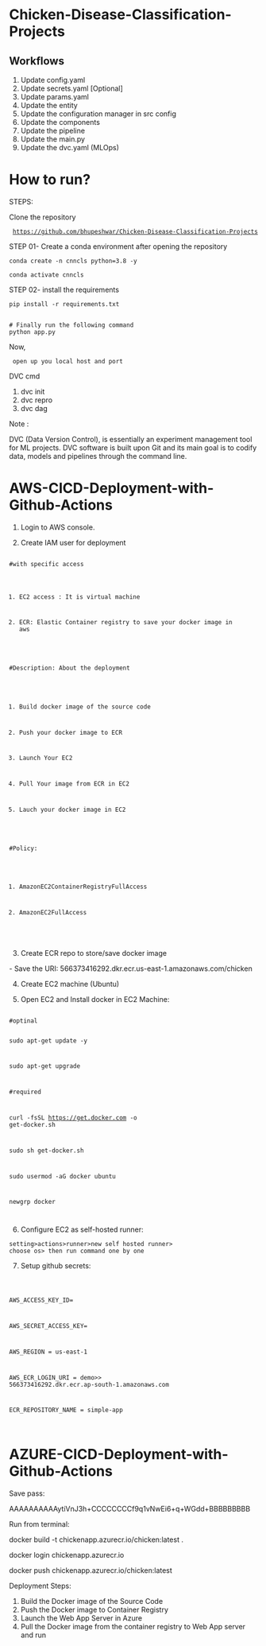 # Chicken-Disease-Classification-Projects


## Workflows
1. Update config.yaml
2. Update secrets.yaml [Optional]
3. Update params.yaml
4. Update the entity
5. Update the configuration manager in src config
6. Update the components
7. Update the pipeline
8. Update the main.py
9. Update the dvc.yaml (MLOps)


# How to run?

STEPS:

Clone the repository


<code> https://github.com/bhupeshwar/Chicken-Disease-Classification-Projects</code>

 STEP 01- Create a conda environment after opening the repository

<code>conda create -n cnncls python=3.8 -y</code>

<code>conda activate cnncls</code>

 STEP 02- install the requirements

<code>pip install -r requirements.txt</code>

<code>
# Finally run the following command
python app.py
</code>

Now,

<code> open up you local host and port </code>


DVC cmd

1. dvc init
2. dvc repro
3. dvc dag


Note :

DVC (Data Version Control), is essentially an experiment management tool for ML projects. DVC software is built upon Git and its main goal is to codify data, models and pipelines through the command line.


# AWS-CICD-Deployment-with-Github-Actions

1. Login to AWS console.

2. Create IAM user for deployment

<code>
#with specific access

1. EC2 access : It is virtual machine

2. ECR: Elastic Container registry to save your docker image in aws


#Description: About the deployment

1. Build docker image of the source code

2. Push your docker image to ECR

3. Launch Your EC2 

4. Pull Your image from ECR in EC2

5. Lauch your docker image in EC2

#Policy:

1. AmazonEC2ContainerRegistryFullAccess

2. AmazonEC2FullAccess

</code>

3. Create ECR repo to store/save docker image

</code> - Save the URI: 566373416292.dkr.ecr.us-east-1.amazonaws.com/chicken </code>

4. Create EC2 machine (Ubuntu)

5. Open EC2 and Install docker in EC2 Machine:

<code>
#optinal

sudo apt-get update -y

sudo apt-get upgrade

#required

curl -fsSL https://get.docker.com -o get-docker.sh

sudo sh get-docker.sh

sudo usermod -aG docker ubuntu

newgrp docker

</code>

6. Configure EC2 as self-hosted runner:


<code>setting>actions>runner>new self hosted runner> choose os> then run command one by one </code>


7. Setup github secrets:


<code>

AWS_ACCESS_KEY_ID=

AWS_SECRET_ACCESS_KEY=

AWS_REGION = us-east-1

AWS_ECR_LOGIN_URI = demo>>  566373416292.dkr.ecr.ap-south-1.amazonaws.com

ECR_REPOSITORY_NAME = simple-app

</code>


# AZURE-CICD-Deployment-with-Github-Actions

Save pass:

AAAAAAAAAAytiVnJ3h+CCCCCCCCf9q1vNwEi6+q+WGdd+BBBBBBBBB 

Run from terminal:

docker build -t chickenapp.azurecr.io/chicken:latest .

docker login chickenapp.azurecr.io

docker push chickenapp.azurecr.io/chicken:latest

Deployment Steps:

1. Build the Docker image of the Source Code
2. Push the Docker image to Container Registry
3. Launch the Web App Server in Azure
4. Pull the Docker image from the container registry to Web App server and run


